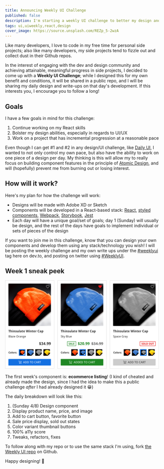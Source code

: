 ```yaml
---
title: Announcing Weekly UI Challenge
published: false
description: I'm starting a weekly UI challenge to better my design and development skills. Come join me!
tags: ui,uiweekly,react,design
cover_image: https://source.unsplash.com/REZp_5-2wzA
---
```


<!-- <small>Image credit: <a href="https://unsplash.com/@leonelfdez" target"_blank" rel="noopener noreferrer">@leonelfdez</a> on <a href="https://unsplash.com" target"_blank" rel="noopener noreferrer">Unsplash</a></small> -->

Like many developers, I love to code in my free time for personal side projects; also like many developers, my side projects tend to fizzle out and collect dust in their Github repos.

In the interest of engaging with the dev and design community and achieving attainable, meaningful progress in side projects, I decided to come up with a **Weekly UI Challenge**; while I designed this for my own benefit and conditions, it will be shared in a public repo, and I will be sharing my daily design and write-ups on that day's development. If this interests you, I encourage you to follow a long!

## Goals

I have a few goals in mind for this challenge:

1. Continue working on my React skills
2. Bolster my design abilities, especially in regards to UI/UX
3. Work on a project that has incremental progression at a reasonable pace

Even though I can get #1 and #2 in any design/UI challenge, like [Daily UI](http://www.dailyui.co/), I wanted to not only control my own pace, but also have the ability to work on one piece of a design per day. My thinking is this will allow my to really focus on building component features in the principle of [Atomic Design](http://bradfrost.com/blog/post/atomic-web-design/), and will (hopefully) prevent me from burning out or losing interest.

## How will it work?

Here's my plan for how the challenge will work:

- Designs will be made with Adobe XD or Sketch
- Components will be developed in a React-based stack: [React](https://reactjs.org/), [styled components](https://styled-components.com), [Webpack](https://webpack.js.org/), [Storybook](https://storybook.js.org/), [Jest](https://facebook.github.io/jest/)
- Each day will have a unique goal/set of goals; day 1 (Sunday) will usually be design, and the rest of the days have goals to implement individual or sets of pieces of the design

If you want to join me in this challenge, know that you can design your own components and develop them using any stack/technology you wish! I will be posting the weekly challenge and my own write ups under the [#weeklyui](https://dev.to/t/weeklyui) tag here on dev.to, and posting on twitter using [#WeeklyUI](https://twitter.com/hashtag/WeeklyUI).

## Week 1 sneak peek

![ecommerce listing component with different states of pricing, availability, and product color](https://raw.githubusercontent.com/geoffdavis92/weekly-ui/master/assets/ecommerce-listing/ecommerce-listing-design@2x.png)

The first week's component is: **ecommerce listing**! (I kind of cheated and already made the design, since I had the idea to make this a public challenge *after* I had already designed it 😁) 

The daily breakdown will look like this:

1. (Sunday 4/8) Design component
2. Display product name, price, and image
3. Add to cart button, favorite button
4. Sale price display, sold out states
5. Color variant thumbnail buttons
6. 100% a11y score
7. Tweaks, refactors, fixes

To follow along with my repo or to use the same stack I'm using, fork [the Weekly UI repo](https://github.com/geoffdavis92/weekly-ui) on Github.

Happy designing! 🎉

